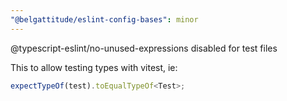 ```yaml
---
"@belgattitude/eslint-config-bases": minor
---
```


@typescript-eslint/no-unused-expressions disabled for test files

This to allow testing types with vitest, ie:

```ts
expectTypeOf(test).toEqualTypeOf<Test>;
```
